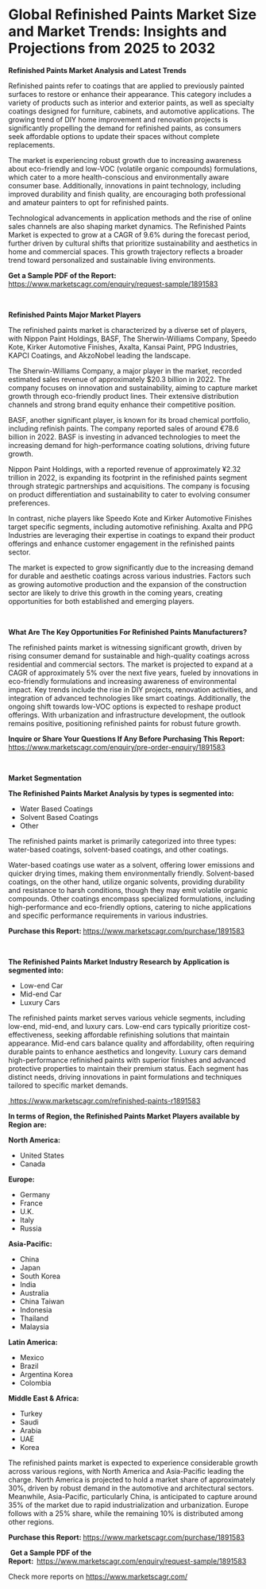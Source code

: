 <p><h1>Global Refinished Paints Market Size and Market Trends: Insights and Projections from 2025 to 2032</h1></p><p><strong>Refinished Paints Market Analysis and Latest Trends</strong></p>
<p><p>Refinished paints refer to coatings that are applied to previously painted surfaces to restore or enhance their appearance. This category includes a variety of products such as interior and exterior paints, as well as specialty coatings designed for furniture, cabinets, and automotive applications. The growing trend of DIY home improvement and renovation projects is significantly propelling the demand for refinished paints, as consumers seek affordable options to update their spaces without complete replacements.</p><p>The market is experiencing robust growth due to increasing awareness about eco-friendly and low-VOC (volatile organic compounds) formulations, which cater to a more health-conscious and environmentally aware consumer base. Additionally, innovations in paint technology, including improved durability and finish quality, are encouraging both professional and amateur painters to opt for refinished paints.</p><p>Technological advancements in application methods and the rise of online sales channels are also shaping market dynamics. The Refinished Paints Market is expected to grow at a CAGR of 9.6% during the forecast period, further driven by cultural shifts that prioritize sustainability and aesthetics in home and commercial spaces. This growth trajectory reflects a broader trend toward personalized and sustainable living environments.</p></p>
<p><strong>Get a Sample PDF of the Report:&nbsp;</strong> <a href="https://www.marketscagr.com/enquiry/request-sample/1891583?utm_campaign=2935&utm_medium=2&utm_source=Github&utm_content=ia&utm_term=28032025&utm_id=refinished-paints">https://www.marketscagr.com/enquiry/request-sample/1891583</a></p>
<p>&nbsp;</p>
<p><strong>Refinished Paints Major Market Players</strong></p>
<p><p>The refinished paints market is characterized by a diverse set of players, with Nippon Paint Holdings, BASF, The Sherwin-Williams Company, Speedo Kote, Kirker Automotive Finishes, Axalta, Kansai Paint, PPG Industries, KAPCI Coatings, and AkzoNobel leading the landscape.</p><p>The Sherwin-Williams Company, a major player in the market, recorded estimated sales revenue of approximately $20.3 billion in 2022. The company focuses on innovation and sustainability, aiming to capture market growth through eco-friendly product lines. Their extensive distribution channels and strong brand equity enhance their competitive position.</p><p>BASF, another significant player, is known for its broad chemical portfolio, including refinish paints. The company reported sales of around €78.6 billion in 2022. BASF is investing in advanced technologies to meet the increasing demand for high-performance coating solutions, driving future growth.</p><p>Nippon Paint Holdings, with a reported revenue of approximately ¥2.32 trillion in 2022, is expanding its footprint in the refinished paints segment through strategic partnerships and acquisitions. The company is focusing on product differentiation and sustainability to cater to evolving consumer preferences.</p><p>In contrast, niche players like Speedo Kote and Kirker Automotive Finishes target specific segments, including automotive refinishing. Axalta and PPG Industries are leveraging their expertise in coatings to expand their product offerings and enhance customer engagement in the refinished paints sector.</p><p>The market is expected to grow significantly due to the increasing demand for durable and aesthetic coatings across various industries. Factors such as growing automotive production and the expansion of the construction sector are likely to drive this growth in the coming years, creating opportunities for both established and emerging players.</p></p>
<p>&nbsp;</p>
<p><strong>What Are The Key Opportunities For Refinished Paints Manufacturers?</strong></p>
<p><p>The refinished paints market is witnessing significant growth, driven by rising consumer demand for sustainable and high-quality coatings across residential and commercial sectors. The market is projected to expand at a CAGR of approximately 5% over the next five years, fueled by innovations in eco-friendly formulations and increasing awareness of environmental impact. Key trends include the rise in DIY projects, renovation activities, and integration of advanced technologies like smart coatings. Additionally, the ongoing shift towards low-VOC options is expected to reshape product offerings. With urbanization and infrastructure development, the outlook remains positive, positioning refinished paints for robust future growth.</p></p>
<p><strong>Inquire or Share Your Questions If Any Before Purchasing This Report:</strong> <a href="https://www.marketscagr.com/enquiry/pre-order-enquiry/1891583?utm_campaign=2935&utm_medium=2&utm_source=Github&utm_content=ia&utm_term=28032025&utm_id=refinished-paints">https://www.marketscagr.com/enquiry/pre-order-enquiry/1891583</a></p>
<p>&nbsp;</p>
<p><strong>Market Segmentation</strong></p>
<p><strong>The Refinished Paints Market Analysis by types is segmented into:</strong></p>
<p><ul><li>Water Based Coatings</li><li>Solvent Based Coatings</li><li>Other</li></ul></p>
<p><p>The refinished paints market is primarily categorized into three types: water-based coatings, solvent-based coatings, and other coatings. </p><p>Water-based coatings use water as a solvent, offering lower emissions and quicker drying times, making them environmentally friendly. Solvent-based coatings, on the other hand, utilize organic solvents, providing durability and resistance to harsh conditions, though they may emit volatile organic compounds. Other coatings encompass specialized formulations, including high-performance and eco-friendly options, catering to niche applications and specific performance requirements in various industries.</p></p>
<p><strong>Purchase this Report:&nbsp;</strong><a href="https://www.marketscagr.com/purchase/1891583?utm_campaign=2935&utm_medium=2&utm_source=Github&utm_content=ia&utm_term=28032025&utm_id=refinished-paints">https://www.marketscagr.com/purchase/1891583</a></p>
<p>&nbsp;</p>
<p><strong>The Refinished Paints Market Industry Research by Application is segmented into:</strong></p>
<p><ul><li>Low-end Car</li><li>Mid-end Car</li><li>Luxury Cars</li></ul></p>
<p><p>The refinished paints market serves various vehicle segments, including low-end, mid-end, and luxury cars. Low-end cars typically prioritize cost-effectiveness, seeking affordable refinishing solutions that maintain appearance. Mid-end cars balance quality and affordability, often requiring durable paints to enhance aesthetics and longevity. Luxury cars demand high-performance refinished paints with superior finishes and advanced protective properties to maintain their premium status. Each segment has distinct needs, driving innovations in paint formulations and techniques tailored to specific market demands.</p></p>
<p><a href="https://www.marketscagr.com/refinished-paints-r1891583?utm_campaign=2935&utm_medium=2&utm_source=Github&utm_content=ia&utm_term=28032025&utm_id=refinished-paints">&nbsp;https://www.marketscagr.com/refinished-paints-r1891583</a></p>
<p><strong>In terms of Region, the Refinished Paints Market Players available by Region are:</strong></p>
<p>
    <p> <strong> North America: </strong>
        <ul>
            <li>United States</li>
            <li>Canada</li>
        </ul>
        </p> 
    <p> <strong> Europe: </strong>
        <ul>
            <li>Germany</li>
            <li>France</li>
            <li>U.K.</li>
            <li>Italy</li>
            <li>Russia</li>
        </ul>
        </p> 
    <p> <strong> Asia-Pacific: </strong>
        <ul>
            <li>China</li>
            <li>Japan</li>
            <li>South Korea</li>
            <li>India</li>
            <li>Australia</li>
            <li>China Taiwan</li>
            <li>Indonesia</li>
            <li>Thailand</li>
            <li>Malaysia</li>
        </ul>
        </p> 
    <p> <strong> Latin America: </strong>
        <ul>
            <li>Mexico</li>
            <li>Brazil</li>
            <li>Argentina Korea</li>
            <li>Colombia</li>
        </ul>
        </p> 
    <p> <strong> Middle East & Africa: </strong>
        <ul>
            <li>Turkey</li>
            <li>Saudi</li>
            <li>Arabia</li>
            <li>UAE</li>
            <li>Korea</li>
        </ul>
    </p>
    </p>
<p><p>The refinished paints market is expected to experience considerable growth across various regions, with North America and Asia-Pacific leading the charge. North America is projected to hold a market share of approximately 30%, driven by robust demand in the automotive and architectural sectors. Meanwhile, Asia-Pacific, particularly China, is anticipated to capture around 35% of the market due to rapid industrialization and urbanization. Europe follows with a 25% share, while the remaining 10% is distributed among other regions.</p></p>
<p><strong>Purchase this Report: </strong><a href="https://www.marketscagr.com/purchase/1891583?utm_campaign=2935&utm_medium=2&utm_source=Github&utm_content=ia&utm_term=28032025&utm_id=refinished-paints">https://www.marketscagr.com/purchase/1891583</a></p>
<p>&nbsp;<strong>Get a Sample PDF of the Report:&nbsp;&nbsp;</strong><a href="https://www.marketscagr.com/enquiry/request-sample/1891583?utm_campaign=2935&utm_medium=2&utm_source=Github&utm_content=ia&utm_term=28032025&utm_id=refinished-paints">https://www.marketscagr.com/enquiry/request-sample/1891583</a></p>
<p><strong></strong></p>
<p>Check more reports on <a href="https://www.marketscagr.com/?utm_campaign=2935&utm_medium=2&utm_source=Github&utm_content=ia&utm_term=28032025&utm_id=refinished-paints">https://www.marketscagr.com/</a></p>